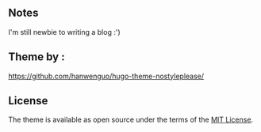 ## Notes
I'm still newbie to writing a blog :')

## Theme by :
https://github.com/hanwenguo/hugo-theme-nostyleplease/

## License

The theme is available as open source under the terms of the [MIT License](https://opensource.org/licenses/MIT).
